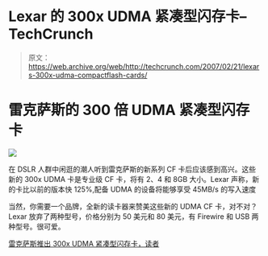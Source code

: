 # Lexar 的 300x UDMA 紧凑型闪存卡–TechCrunch

> 原文：<https://web.archive.org/web/http://techcrunch.com/2007/02/21/lexars-300x-udma-compactflash-cards/>

# 雷克萨斯的 300 倍 UDMA 紧凑型闪存卡

![](img/9c0eb958d18924a8cb184e74f8fb39cc.png)

在 DSLR 人群中闲逛的潮人听到雷克萨斯的新系列 CF 卡后应该感到高兴。这些新的 300x UDMA 卡是专业级 CF 卡，将有 2、4 和 8GB 大小。Lexar 声称，新的卡比以前的版本快 125%,配备 UDMA 的设备将能够享受 45MB/s 的写入速度

当然，你需要一个品牌，全新的读卡器来赞美这些新的 UDMA CF 卡，对不对？Lexar 放弃了两种型号，价格分别为 50 美元和 80 美元，有 Firewire 和 USB 两种型号。很可爱。

[雷克萨斯推出 300x UDMA 紧凑型闪存卡，读者](https://web.archive.org/web/20210228101945/http://www.engadget.com/2007/02/21/lexar-intros-300x-udma-compactflash-cards-readers/)